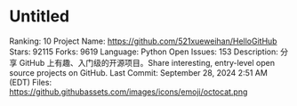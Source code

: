 # Untitled

Ranking: 10
Project Name: https://github.com/521xueweihan/HelloGitHub
Stars: 92115
Forks: 9619
Language: Python
Open Issues: 153
Description: 分享 GitHub 上有趣、入门级的开源项目。Share interesting, entry-level open source projects on GitHub.
Last Commit: September 28, 2024 2:51 AM (EDT)
Files: https://github.githubassets.com/images/icons/emoji/octocat.png
